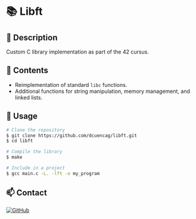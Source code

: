 # 📚 Libft

## 📌 Description
Custom C library implementation as part of the 42 cursus.

## 📂 Contents
- Reimplementation of standard `libc` functions.
- Additional functions for string manipulation, memory management, and linked lists.

## 🚀 Usage
```sh
# Clone the repository
$ git clone https://github.com/dcuencag/libft.git
$ cd libft

# Compile the library
$ make

# Include in a project
$ gcc main.c -L. -lft -o my_program
```

## 📫 Contact
[![GitHub](https://img.shields.io/badge/-Github-000?style=flat&logo=Github&logoColor=white)](https://github.com/dcuencag)
